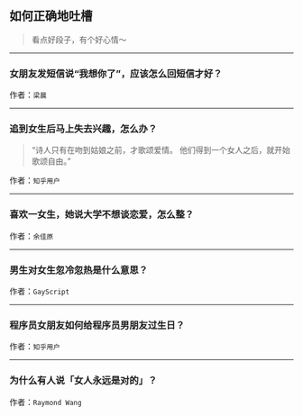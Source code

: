 ## 如何正确地吐槽

> 看点好段子，有个好心情～


 
---

### 女朋友发短信说“我想你了”，应该怎么回短信才好？

> 


作者：`梁晨`

---

### 追到女生后马上失去兴趣，怎么办？

> “诗人只有在吻到姑娘之前，才歌颂爱情。 他们得到一个女人之后，就开始歌颂自由。”


作者：`知乎用户`

---

### 喜欢一女生，她说大学不想谈恋爱，怎么整？

> 


作者：`余佳原`

---

### 男生对女生忽冷忽热是什么意思？

> 


作者：`GayScript`

---

### 程序员女朋友如何给程序员男朋友过生日？

> 


作者：`知乎用户`

---

### 为什么有人说「女人永远是对的」？

> 


作者：`Raymond Wang`